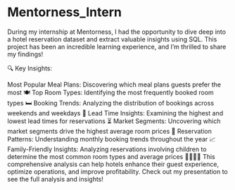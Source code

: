 # Mentorness_Intern

During my internship at Mentorness, I had the opportunity to dive deep into a hotel reservation dataset and extract valuable insights using SQL. This project has been an incredible learning experience, and I’m thrilled to share my findings!

🔍 Key Insights:

Most Popular Meal Plans: Discovering which meal plans guests prefer the most 🍽️
Top Room Types: Identifying the most frequently booked room types 🛏️
Booking Trends: Analyzing the distribution of bookings across weekends and weekdays 📅
Lead Time Insights: Examining the highest and lowest lead times for reservations ⏳
Market Segments: Uncovering which market segments drive the highest average room prices 💼
Reservation Patterns: Understanding monthly booking trends throughout the year 📈
Family-Friendly Insights: Analyzing reservations involving children to determine the most common room types and average prices 👨‍👩‍👧‍👦
This comprehensive analysis can help hotels enhance their guest experience, optimize operations, and improve profitability. Check out my presentation to see the full analysis and insights!
